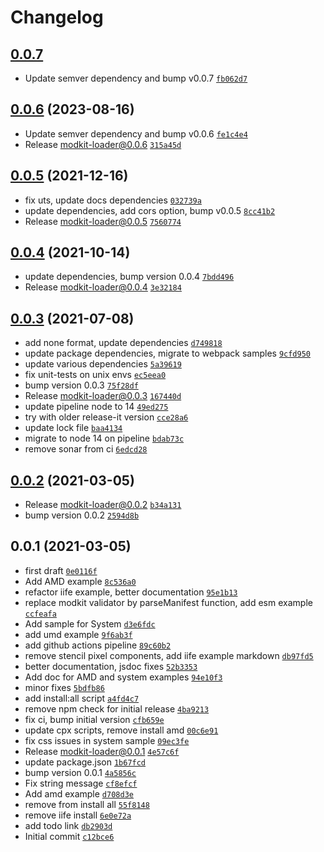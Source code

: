 # Changelog

## [0.0.7](https://github.com/genesys/modkit-loader/compare/0.0.6...0.0.7)

- Update semver dependency and bump v0.0.7 [`fb062d7`](https://github.com/genesys/modkit-loader/commit/fb062d7f87d17f8727b2a384d3ca67d6e7d1d898)

## [0.0.6](https://github.com/genesys/modkit-loader/compare/0.0.5...0.0.6) (2023-08-16)

- Update semver dependency and bump v0.0.6 [`fe1c4e4`](https://github.com/genesys/modkit-loader/commit/fe1c4e4f66df653bfc8b0a0cfacd76418c3b4242)
- Release modkit-loader@0.0.6 [`315a45d`](https://github.com/genesys/modkit-loader/commit/315a45d9bbb61e3b1b5077aabc88e2d99b6e437a)

## [0.0.5](https://github.com/genesys/modkit-loader/compare/0.0.4...0.0.5) (2021-12-16)

- fix uts, update docs dependencies [`032739a`](https://github.com/genesys/modkit-loader/commit/032739a85e4e66f52f95958ab79d564fbd2f3810)
- update dependencies, add cors option, bump v0.0.5 [`8cc41b2`](https://github.com/genesys/modkit-loader/commit/8cc41b20e7e8712a9d6c458cf3277cd343762aa8)
- Release modkit-loader@0.0.5 [`7560774`](https://github.com/genesys/modkit-loader/commit/7560774e15760e7681cfb814b68ec918f3d901f2)

## [0.0.4](https://github.com/genesys/modkit-loader/compare/0.0.3...0.0.4) (2021-10-14)

- update dependencies, bump version 0.0.4 [`7bdd496`](https://github.com/genesys/modkit-loader/commit/7bdd49685301541627bb00e6393fa7ff3658706e)
- Release modkit-loader@0.0.4 [`3e32184`](https://github.com/genesys/modkit-loader/commit/3e3218421ccffa2ca239a31fda0f605eac5fbb73)

## [0.0.3](https://github.com/genesys/modkit-loader/compare/0.0.2...0.0.3) (2021-07-08)

- add none format, update dependencies [`d749818`](https://github.com/genesys/modkit-loader/commit/d7498189f7ac9bf848b7febe71463b1c5744cdd0)
- update package dependencies, migrate to webpack samples [`9cfd950`](https://github.com/genesys/modkit-loader/commit/9cfd950d35534cfc75d589b4dd2c52a26a6b060c)
- update various dependencies [`5a39619`](https://github.com/genesys/modkit-loader/commit/5a39619b2dcbce66c650f8451e2991219d584178)
- fix unit-tests on unix envs [`ec5eea0`](https://github.com/genesys/modkit-loader/commit/ec5eea0420919496673791bf30aac743a8f25518)
- bump version 0.0.3 [`75f28df`](https://github.com/genesys/modkit-loader/commit/75f28df16c6d5812aae3040b0295e35de0fd6681)
- Release modkit-loader@0.0.3 [`167440d`](https://github.com/genesys/modkit-loader/commit/167440d54115aaed375c3c3e482d4877f6e5273e)
- update pipeline node to 14 [`49ed275`](https://github.com/genesys/modkit-loader/commit/49ed275971954f8d3e4f8fff977b35681b82cdfd)
- try with older release-it version [`cce28a6`](https://github.com/genesys/modkit-loader/commit/cce28a6061f7b923f0cb2b8f8a27c184d4690ce4)
- update lock file [`baa4134`](https://github.com/genesys/modkit-loader/commit/baa4134455b925393a4d63983004986b7a33dee5)
- migrate to node 14 on pipeline [`bdab73c`](https://github.com/genesys/modkit-loader/commit/bdab73ce1c3d6ba8238df6e3948e9c1fdd94c23e)
- remove sonar from ci [`6edcd28`](https://github.com/genesys/modkit-loader/commit/6edcd2870b17a5f1e037c95e9ebf4a1a885d3ef8)

## [0.0.2](https://github.com/genesys/modkit-loader/compare/0.0.1...0.0.2) (2021-03-05)

- Release modkit-loader@0.0.2 [`b34a131`](https://github.com/genesys/modkit-loader/commit/b34a131a7ef80aecf41280c9dbc1e349394dbf88)
- bump version 0.0.2 [`2594d8b`](https://github.com/genesys/modkit-loader/commit/2594d8b272924442f5c87b55ab4a03ecf0fd5024)

## 0.0.1 (2021-03-05)

- first draft [`0e0116f`](https://github.com/genesys/modkit-loader/commit/0e0116f10f49dcc1956eb8dbaed91472275b57d4)
- Add AMD example [`8c536a0`](https://github.com/genesys/modkit-loader/commit/8c536a00458c0c4be687d9f2fdaf889f5d58aefd)
- refactor iife example, better documentation [`95e1b13`](https://github.com/genesys/modkit-loader/commit/95e1b131e9c2ea0ac2a42fb92c904a38e1b5feae)
- replace modkit validator by parseManifest function, add esm example [`ccfeafa`](https://github.com/genesys/modkit-loader/commit/ccfeafa4103f6a66c83dec06bdb29d2cc16fd19d)
- Add sample for System [`d3e6fdc`](https://github.com/genesys/modkit-loader/commit/d3e6fdc36a8732022217001eea229d49665e0feb)
- add umd example [`9f6ab3f`](https://github.com/genesys/modkit-loader/commit/9f6ab3f72aa8910bd5ac6ef46a926233dc1c4a4f)
- add github actions pipeline [`89c60b2`](https://github.com/genesys/modkit-loader/commit/89c60b26aaea4d6ef2738a2de7a44d675cd790e7)
- remove stencil pixel components, add iife example markdown [`db97fd5`](https://github.com/genesys/modkit-loader/commit/db97fd5be064491136dfd116af4179974bb05ec7)
- better documentation, jsdoc fixes [`52b3353`](https://github.com/genesys/modkit-loader/commit/52b3353f48c1c37212fcda36ee997e0e98f81746)
- Add doc for AMD and system examples [`94e10f3`](https://github.com/genesys/modkit-loader/commit/94e10f358ce4f64eaaf718ad6c773d29c7d6aa0e)
- minor fixes [`5bdfb86`](https://github.com/genesys/modkit-loader/commit/5bdfb86272bd2228f2ebdd68bb2091de8c4935ee)
- add install:all script [`a4fd4c7`](https://github.com/genesys/modkit-loader/commit/a4fd4c7814640bf1f30923784a5cfe3ea32680cf)
- remove npm check for initial release [`4ba9213`](https://github.com/genesys/modkit-loader/commit/4ba9213f3d9dab83d0e4b447d61660ef945cffa0)
- fix ci, bump initial version [`cfb659e`](https://github.com/genesys/modkit-loader/commit/cfb659eb3d95fae3faef1b6d0db374a10b157bea)
- update cpx scripts, remove install amd [`00c6e91`](https://github.com/genesys/modkit-loader/commit/00c6e918d566c719268f58c4f40c8a384735a345)
- fix css issues in system sample [`09ec3fe`](https://github.com/genesys/modkit-loader/commit/09ec3fe8f7d04b6ddc0554a05840104f449985e6)
- Release modkit-loader@0.0.1 [`4e57c6f`](https://github.com/genesys/modkit-loader/commit/4e57c6f50dbf5e7bc0113d41dcc9a3a199df6c2e)
- update package.json [`1b67fcd`](https://github.com/genesys/modkit-loader/commit/1b67fcdc87e2264e2ad4ccb3a4be911c4316b25d)
- bump version 0.0.1 [`4a5856c`](https://github.com/genesys/modkit-loader/commit/4a5856ca6d6f73f2dcbb3c2850524a8ffc99b19a)
- Fix string message [`cf8efcf`](https://github.com/genesys/modkit-loader/commit/cf8efcfdd9d26160e2f3d499b6bbf62395aa1276)
- Add amd example [`d708d3e`](https://github.com/genesys/modkit-loader/commit/d708d3e4f0a23bc2a503d848eb0a5e0505794ad0)
- remove from install all [`55f8148`](https://github.com/genesys/modkit-loader/commit/55f8148a1b93b9ec5351175994c5f5b938d2dec3)
- remove iife install [`6e0e72a`](https://github.com/genesys/modkit-loader/commit/6e0e72a289949ede7797a6b34f670083a4222400)
- add todo link [`db2903d`](https://github.com/genesys/modkit-loader/commit/db2903d50fecacb8f3e3821186aac1a72c687303)
- Initial commit [`c12bce6`](https://github.com/genesys/modkit-loader/commit/c12bce6aee2e7be023a9ebb912d52535ae6da52e)
